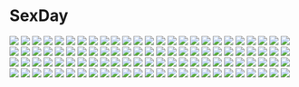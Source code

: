 # SexDay
![](https://konachan.com/jpeg/a9997883e924b87feb3a37cec850141e/Konachan.com%20-%20191914%20anthropomorphism%20ass%20blonde_hair%20kantai_collection%20kiyomin%20nipples%20no_bra%20nopan%20sex%20skirt%20tentacles%20thighhighs%20torn_clothes%20underboob.jpg)
![](https://konachan.com/jpeg/68f87784c6b67e3cf12ea09377947a9c/Konachan.com%20-%20142208%20blush%20braids%20brown_hair%20catgirl%20fan%20green_eyes%20green_hair%20heart%20long_hair%20okumari%20pink_eyes%20pink_hair%20ribbons%20short_hair%20skirt%20thighhighs%20touhou.jpg)
![](https://konachan.com/image/8b34ee15646b997e3dd68d36c94e4d1a/Konachan.com%20-%2072299%20apron%20little_busters%21%20saigusa_haruka.jpg)
![](https://konachan.com/jpeg/d0c8f6cfdb472daf5121d50de0d427ce/Konachan.com%20-%20112246%20bed%20christ_wow%20game_cg%20hitomaru%20horns%20loli%20seirei_tenshou.jpg)
![](https://konachan.com/image/32e22c5296203a676bbf320d5c93090c/Konachan.com%20-%2061498%20polychromatic%20rozen_maiden%20shinku.jpg)
![](https://konachan.com/image/c7e2b579663d56e67e6e2d3c05a46526/Konachan.com%20-%2051160%20hirasawa_yui%20k-on%21%20nakano_azusa.jpg)
![](https://konachan.com/jpeg/7c575b8c4abaaa64ba9968a3e730fdff/Konachan.com%20-%20268138%20breasts%20brown_eyes%20brown_hair%20clouds%20feng%20game_cg%20long_hair%20moon%20night%20nipples%20no_bra%20nopan%20penis%20ponytail%20pussy%20ryohka%20sex%20sky%20stars%20yukata.jpg)
![](https://konachan.com/image/1db58f1775964edf61edb236ac0184d6/Konachan.com%20-%20181514%20breasts%20cum%20nipples%20original%20panties%20panty_pull%20sakakidani%20s_kanojo%20skirt%20underwear%20wink.jpg)
![](https://konachan.com/jpeg/65558d95b3cf348a10812eb34ac2d23c/Konachan.com%20-%20254194%20animal%20brown_eyes%20brown_hair%20dog%20flowers%20headdress%20japanese_clothes%20kimono%20original%20tagme_%28artist%29.jpg)
![](https://konachan.com/image/ce8276719d8d7afd6370a235abed8bb4/Konachan.com%20-%2016434%20hiiragi_kagami%20ipod%20lucky_star%20polychromatic%20silhouette.jpg)
![](https://konachan.com/image/603bb4710266fade6c47eee8844ecb9f/Konachan.com%20-%2033865%20book%20glasses%20long_hair%20read_or_die%20yomiko_readman.jpg)
![](https://konachan.com/jpeg/8d4eeb9afd1b5f8e41522cd16b9f50ef/Konachan.com%20-%20271244%20barefoot%20bed%20blonde_hair%20blue_eyes%20breasts%20f-cla%20horns%20long_hair%20navel%20nipples%20nude%20penis%20pussy%20sex%20tanya_valentine%20twintails%20uncensored.jpg)
![](https://konachan.com/image/79d2f71a143ee323a8c0425b26f2708e/Konachan.com%20-%20221118%20black_hair%20breasts%20cleavage%20cropped%20elbow_gloves%20gloves%20gothic%20original%20polychromatic%20short_hair%20sonic0_0.jpg)
![](https://konachan.com/jpeg/2e96c2659126a28d0a0839c7dc67f0f6/Konachan.com%20-%2020725%20azumanga_daioh%20kasuga_ayumu%20nekokoneko%20vector%20white.jpg)
![](https://konachan.com/image/6b8d25fa5bd1a41d8e839bd141c7e976/Konachan.com%20-%20261194%20blonde_hair%20blush%20fang%20gengetsu_chihiro%20loli%20red_eyes%20rumia%20short_hair%20touhou.jpg)
![](https://konachan.com/image/7e557d45a1a83d19a9d3c7b992b6835f/Konachan.com%20-%20111348%202girls%20bed%20blonde_hair%20breasts%20green_hair%20kobuichi%20maid%20muririn%20nipples%20noble_works%20open_shirt%20panties%20panty_pull%20stockings%20thighhighs%20underwear.jpg)
![](https://konachan.com/jpeg/7e3517c83652f34d00c92285aa681cc5/Konachan.com%20-%20231111%20blonde_hair%20bow%20building%20dress%20flandre_scarlet%20hat%20moosu193%20red_eyes%20touhou%20vampire%20weapon%20wings.jpg)
![](https://konachan.com/image/b668a07de89bbc525562154821ef7848/Konachan.com%20-%20292914%202girls%20animal_ears%20azur_lane%20brown_hair%20bunny_ears%20gloves%20horns%20long_hair%20purple_eyes%20sword%20thighhighs%20uniform%20water%20weapon%20white_hair%20yellow_eyes.jpg)
![](https://konachan.com/image/125ea044a7af9cb2d6db171dd3d05363/Konachan.com%20-%2028434%20alice_parade%20futarimeno_alice%20game_cg%20inemuri_yamane%20sex%20unisonshift.jpg)
![](https://konachan.com/image/bc7ac50a598356a86f7965bc91faad6d/Konachan.com%20-%2046387%20amaduyu_tatsuki%20aquaplus%20kousaka_tamaki%20leaf%20school_uniform%20thighhighs%20to_heart%20to_heart_2%20to_heart_2_another_days%20underwear.jpg)
![](https://konachan.com/image/9f4a2873b7a16c9d2782dcb5921ee665/Konachan.com%20-%2033693%20enma_ai%20jigoku_shoujo%20red.jpg)
![](https://konachan.com/image/92e47821a10201898c3f972a94867232/Konachan.com%20-%20114871%20animal_ears%20bicolored_eyes%20breasts%20bunny_ears%20bunnygirl%20cleavage%20long_hair%20original%20tagme%20yagisaka_seto%20zoom_layer.jpg)
![](https://konachan.com/image/5bca75aec77b0b233cde6c5ebb20bfdd/Konachan.com%20-%2051370%20animal_ears%20foxgirl%20multiple_tails%20tail%20touhou%20yakumo_ran%20yudofu.jpg)
![](https://konachan.com/image/cc4b24080ced6d18a2746109ee5d76f9/Konachan.com%20-%2077022%20angel_beats%21%20nakamura_yuri%20tachibana_kanade.jpg)
![](https://konachan.com/image/e04b35e1b3fe22f9d70607a46e1cdc86/Konachan.com%20-%2076774%20earth%20grand_zamboa%20kamina%20kz-kura%20mecha%20planet%20simon%20space%20stars%20tengen_toppa_gurren_lagann%20tengen_toppa_gurren-lagann_%28mecha%29.jpg)
![](https://konachan.com/jpeg/4e7f35f4109c79929a2a82a54bfd3293/Konachan.com%20-%20244136%20aqua_eyes%20blush%20breasts%20candy%20cropped%20elbow_gloves%20gloves%20horns%20lollipop%20misaki_kurehito%20nipples%20pink_hair%20scan%20short_hair.jpg)
![](https://konachan.com/image/72bdbcf513fbc228d7b51d0983822716/Konachan.com%20-%2042577%20nakaba_reimei.jpg)
![](https://konachan.com/image/0682ab2d8765553c77c7d70f3e618c54/Konachan.com%20-%20104492%20animal%20blue_hair%20cat%20daniel%20long_hair%20momo_%28shinigami_no_ballad%29%20ribbons%20shinigami_no_ballad%20thighhighs%20third-party_edit%20white_hair.jpg)
![](https://konachan.com/image/9e9eae2bff1c3f8d8f7b7cef9ffef43a/Konachan.com%20-%20163113%20eren_jaeger%20mikasa_ackerman%20shingeki_no_kyojin%20wowishi.jpg)
![](https://konachan.com/image/be98dd87e3197dbda695e3c208513ce0/Konachan.com%20-%2081355%20building%20city%20original%20scenic%20teikoku_shounen%20tree%20water.jpg)
![](https://konachan.com/image/15b3fdf253b70329405114723541935c/Konachan.com%20-%2037198%20loli%20navel%20nipples%20nude%20open_shirt%20patchouli_knowledge%20ribbons%20touhou.jpg)
![](https://konachan.com/image/36e5deb3e111a09a1e84b484ab88f9f3/Konachan.com%20-%20145652%20blonde_hair%20brown_hair%20game_cg%20kamishiro_kotone%20kamishiro_ririko%20kamishiro_saya%20long_hair%20min-naraken%20oyako_rankan%20panties%20underwear.jpg)
![](https://konachan.com/image/eda7d961810aac245b8697cca0cd00f8/Konachan.com%20-%2010434%20blonde_hair%20blue_eyes%20miss_surfersparadise%20swim_ring%20swimsuit.jpg)
![](https://konachan.com/image/bd424d03885df6a3bbfbec64ef90777e/Konachan.com%20-%2092896%20tagme.jpg)
![](https://konachan.com/image/1f743e56bd04fc61813a88da9ac8ca51/Konachan.com%20-%20218989%20aqua_hair%20braids%20deras%20kiznaiver%20long_hair%20skirt%20sonozaki_noriko%20thighhighs%20zettai_ryouiki.jpg)
![](https://konachan.com/jpeg/beb0895ffd55d0e20b10dee6e3f1025a/Konachan.com%20-%20250739%20censored%20hikigaya_hachiman%20male%20third-party_edit%20yahari_ore_no_seishun_love_come_wa_machigatteiru.%20yuigahama_yui.jpg)
![](https://konachan.com/image/b5891dbebbf1535f19e632efd7f0014b/Konachan.com%20-%20131315%20akitsuki_%28akiduko%29%20close%20gumi%20pink%20vocaloid.jpg)
![](https://konachan.com/image/7439378b301a634a5181435931e1834c/Konachan.com%20-%2014611%202girls%20ass%20barefoot%20black_hair%20blue%20blue_eyes%20blush%20breasts%20cleavage%20kuroda_kazuya%20long_hair%20panties%20pink_hair%20red_eyes%20twintails%20underwear%20yuri.jpg)
![](https://konachan.com/image/ff7bc68e26975f78372e45982a202bd2/Konachan.com%20-%2097172%20all_male%20close%20fan%20flowers%20fujiwara_no_sai%20hikaru_no_go%20kasai_shin%20male%20petals.jpg)
![](https://konachan.com/image/4cd177feedc28a38adcdbae703005b7b/Konachan.com%20-%20227462%20aliasing%20anthropomorphism%20blonde_hair%20breasts%20cropped%20green_eyes%20hat%20kantai_collection%20long_hair%20military%20novcel%20twintails%20uniform.jpg)
![](https://konachan.com/image/2a1fedd49bc185426a59c4c241ca9167/Konachan.com%20-%20186918%20glasses%20glasslip%20lamase_%2841%29%20majimoji_rurumo%20rurumo_maji_mojiruka%20sachi_nagamiya%20tagme%20tonari_no_totoro%20witch.jpg)
![](https://konachan.com/jpeg/847ddccc604f9511fddbb9d5decb8100/Konachan.com%20-%2018134%20tagme.jpg)
![](https://konachan.com/image/3a7ca3dc4bc0a2061e2602f9cd3b7248/Konachan.com%20-%20125651%20all_male%20cu_chulainn%20fate_%28series%29%20fate_stay_night%20male%20nipples%20red_eyes%20rei_%28sanbonzakura%29%20spear%20topless%20weapon.jpg)
![](https://konachan.com/jpeg/a181d42845ba0fc10caa6848b41a257c/Konachan.com%20-%20271915%202girls%20anus%20ass%20bed%20blush%20breasts%20brown_hair%20fingering%20game_cg%20gray_eyes%20gray_hair%20kopianget%20long_hair%20nipples%20nude%20pussy%20spread_legs%20uncensored%20yuri.jpg)
![](https://konachan.com/image/0d30fecf460a6a07e2dd24e5be268f1f/Konachan.com%20-%20137511%20barefoot%20chiro%20dress%20houraisan_kaguya%20touhou.jpg)
![](https://konachan.com/jpeg/13110d3c57dff01fab8230039818f275/Konachan.com%20-%2098565%20bath%20black_hair%20blush%20game_cg%20hananomiya_ako%20nishimata_aoi%20nude%20onsen%20purple_eyes%20sekai_seifuku_kanojo%20towel.jpg)
![](https://konachan.com/jpeg/eaf159b0b8f15d540f3aa38229cc4c77/Konachan.com%20-%20198037%20black_hair%20braids%20close%20clouds%20glasses%20gono_hitomi%20gun%20long_hair%20pantyhose%20rail_wars%21%20tagme_%28artist%29%20uniform%20weapon.jpg)
![](https://konachan.com/jpeg/fd5a9c19178a7dbb1fe41532a4b26bd7/Konachan.com%20-%20248583%20blush%20breasts%20cropped%20no_bra%20nori_tamago%20pink_hair%20saigyouji_yuyuko%20short_hair%20sleeping%20touhou.jpg)
![](https://konachan.com/image/86c9b64b10e429058e0fdc6a738a092a/Konachan.com%20-%2043373%20aquaplus%20bakutendo%20leaf%20lucy_maria_misora%20nopan%20to_heart%20to_heart_2.jpg)
![](https://konachan.com/jpeg/054d668bc9812c0bd246590ccdaad04e/Konachan.com%20-%20215397%20blush%20breasts%20game_cg%20hanikami_clover%20kazu_kakao%20long_hair%20orange_eyes%20orange_hair%20pantyhose%20school_uniform%20skirt%20studio_ryokucha%20suoh_emiru.jpg)
![](https://konachan.com/image/c19d62317978792386fee2521aabd559/Konachan.com%20-%20105076%20black_hair%20brown_eyes%20brown_hair%20kibamigohann%20nichijou%20sasahara_koujirou%20school_uniform%20tachibana_misato%20weapon.jpg)
![](https://konachan.com/image/cd93768df3a3642a0bfe6f490084d665/Konachan.com%20-%20286010%20aqua_eyes%20atdan%20blue_hair%20breasts%20cropped%20dress%20fang%20haiyi%20sideboob%20space%20stars%20vocaloid%20water%20waterfall%20wristwear.jpg)
![](https://konachan.com/image/af615cc7bfbb81b877b441e41204d97b/Konachan.com%20-%20237439%20bob_%28biyonbiyon%29%20brown_eyes%20brown_hair%20sangatsu_no_phantasia%20short_hair%20tagme.jpg)
![](https://konachan.com/jpeg/04f5d55ff9d1105eb977ab9c6e0627ea/Konachan.com%20-%20287767%202girls%20azur_lane%20black_hair%20blush%20breasts%20cleavage%20loli%20long_hair%20navel%20panties%20red_eyes%20scan%20skirt%20stockings%20thighhighs%20twintails%20underwear.jpg)
![](https://konachan.com/jpeg/fdd0b56de40372d5166bcef522bf3f5e/Konachan.com%20-%20168242%20annie_leonhardt%20hoippii_%28zanzodx%29%20shingeki_no_kyojin%20tears%20wink.jpg)
![](https://konachan.com/image/31919e7f5e5916b30c4d21ae22a328b8/Konachan.com%20-%20187473%20baka_%28mh6516620%29%20brown_eyes%20brown_hair%20dress%20headphones%20leaves%20original%20short_hair%20thighhighs.jpg)
![](https://konachan.com/image/0abe2d456f9d0980fe0217362586afc5/Konachan.com%20-%20192756%20anthropomorphism%20blonde_hair%20elbow_gloves%20fang%20gloves%20headband%20leung_ka_che%20long_hair%20panties%20school_uniform%20skirt%20thighhighs%20underwear%20water.jpg)
![](https://konachan.com/image/92480adad0ace9b6d2a9bf1e53b5f96e/Konachan.com%20-%208870%20tagme.jpg)
![](https://konachan.com/image/954869bcf4c1de72e5a987a277324c3b/Konachan.com%20-%20257736%20building%20city%20kupe%20landscape%20night%20original%20scenic%20sky%20snow%20stars%20winter.jpg)
![](https://konachan.com/image/d411761484adfece75e1e4a88878138d/Konachan.com%20-%2066676%20beatrice%20umineko_no_naku_koro_ni%20white.jpg)
![](https://konachan.com/image/6ee700a6e9e34b78d84eba44f3b15070/Konachan.com%20-%20236713%202girls%20animal%20barefoot%20brown_hair%20cat%20clouds%20drink%20fan%20long_hair%20original%20ponytail%20popsicle%20sasakure_%28mogunonbi%29%20short_hair%20shorts%20skirt%20sky.jpg)
![](https://konachan.com/jpeg/6b63d2ef23e6e8d2a0b84197f3b2fee0/Konachan.com%20-%20284843%20ass%20blush%20censored%20game_cg%20ichiri%20long_hair%20nipples%20nopan%20penis%20purple_eyes%20pussy%20red_hair%20sex%20shirt_lift%20silkys_plus%20tsujika_saki%20twintails.jpg)
![](https://konachan.com/image/e1b3e36bb2a7032c4b34fcec2dd009b7/Konachan.com%20-%20125833%20black_hair%20blonde_hair%20boa_hancock%20boyaking%20cape%20dracule_mihawk%20gecko_moria%20hat%20horns%20jimbei%20marshall_d_teach%20one_piece%20sunglasses.jpg)
![](https://konachan.com/jpeg/ab4b0a2d0ca90368612ba3302e420919/Konachan.com%20-%20219211%20alcoholrang%20brown_hair%20choker%20close%20cropped%20koutetsujou_no_kabaneri%20mumei_%28kabaneri%29%20no_bra%20ponytail%20ribbons%20sideboob%20topless%20waifu2x%20yellow_eyes.jpg)
![](https://konachan.com/image/a9410561ebbc6b91e103f901aa5b5b51/Konachan.com%20-%20167024%20blue_eyes%20bow%20brown_hair%20cage%20dress%20flowers%20hat%20long_hair%20original%20tirori%20tree%20wings.jpg)
![](https://konachan.com/jpeg/00c425f5b085f32f163f5dbf9139cbf5/Konachan.com%20-%2066961%20bikini%20hatsune_miku%20swimsuit%20twintails%20vocaloid%20wokada.jpg)
![](https://konachan.com/image/9cc3e8485e0e28d565e5b4fd1c4e50e7/Konachan.com%20-%20237683%20akai_kamoshi%20armor%20bow_%28weapon%29%20breasts%20cleavage%20long_hair%20spear%20weapon.jpg)
![](https://konachan.com/jpeg/ee846dedaadcf8d079ea5b2664ae5c7a/Konachan.com%20-%20182824%20ass%20bloomers%20bow%20brown_eyes%20brown_hair%20cosplay%20dress%20hakurei_reimu%20hat%20long_hair%20masao%20touhou%20witch%20witch_hat%20yellow.jpg)
![](https://konachan.com/image/9186fdae3a621930dfa7b7a146f731a8/Konachan.com%20-%20143386%20bow%20dress%20hat%20long_hair%20patchouli_knowledge%20purple_eyes%20purple_hair%20sugiyuu%20touhou.jpg)
![](https://konachan.com/image/550dd6f023599cbf763a29583d310f37/Konachan.com%20-%2016165%20tagme.jpg)
![](https://konachan.com/image/868028fb4f937ae9437d303ce081510b/Konachan.com%20-%2072595%20black_hair%20bleach%20blue_eyes%20kuchiki_rukia%20short_hair%20snow.jpg)
![](https://konachan.com/image/eb261b44a21430268fed7b23ebd996b9/Konachan.com%20-%2039068%20doki_doki_majo_shinpan.jpg)
![](https://konachan.com/image/55f8b618c0a25adb2eb04e22f63fffad/Konachan.com%20-%2085376%20animal_ears%20ass%20black_hair%20blue_eyes%20blush%20bunny%20bunny_ears%20bunnygirl%20inaba_tewi%20meropan%20pantyhose%20purple_hair%20red_eyes%20tail%20touhou%20umbrella.jpg)
![](https://konachan.com/image/989db94d054fcef518d6b68303e29c88/Konachan.com%20-%2012746%20fate_%28series%29%20fate_stay_night%20illyasviel_von_einzbern.jpg)
![](https://konachan.com/jpeg/3cec447a241312fd087d14bdb3c2517d/Konachan.com%20-%20207253%20animal%20anthropomorphism%20blush%20cameltoe%20close%20failure_penguin%20haguro_%28kancolle%29%20panties%20pantyhose%20penguin%20see_through%20skirt%20underwear%20utahane_w.jpg)
![](https://konachan.com/image/86479ea87c8df50fdd73140267cabecc/Konachan.com%20-%2069050%20groove_adventure_rave.jpg)
![](https://konachan.com/image/f7ae73444deed7b2b100feafd8135cb5/Konachan.com%20-%2041631%20bikini%20girls_bravo%20kojima_kirie%20lana_jude_tomoka%20miharu_sena_kanaka%20swimsuit%20underboob.jpg)
![](https://konachan.com/jpeg/c49caefe0df6ae4ddcfefccdea03e3dc/Konachan.com%20-%20294543%20black_hair%20breasts%20censored%20ensemble_%28company%29%20game_cg%20nipples%20red_eyes%20saionji_youko%20spread_legs%20tagme_%28artist%29%20wedding_attire.jpg)
![](https://konachan.com/jpeg/c0290884cafcbce6483707a6652490c3/Konachan.com%20-%20242641%20animal%20bird%20black_hair%20blush%20clouds%20kooan%20original%20school_uniform%20short_hair%20signed%20skirt%20sky%20water.jpg)
![](https://konachan.com/image/f1d7c94dc191c95c86d6a4111bd509c6/Konachan.com%20-%20153244%202girls%20black_hair%20dress%20flina_rion%20flina_sion%20goth-loli%20lolita_fashion%20rednian%20sword_girls%20vampire%20wings.jpg)
![](https://konachan.com/jpeg/2bdccf5173e19fab03ef69a8844acf2e/Konachan.com%20-%20209331%20bikini_top%20boots%20dress%20fuyu_no_yoru_miku%20garter%20gloves%20goggles%20hatsune_miku%20long_hair%20mery_%28apfl0515%29%20signed%20thighhighs%20twintails%20vocaloid.jpg)
![](https://konachan.com/image/55c71c02436d32d3aa07275e1c378c7f/Konachan.com%20-%20113105%20makise_kurisu%20steins%3Bgate.jpg)
![](https://konachan.com/image/50be98d93fa44ec37ef7bf45563d8b19/Konachan.com%20-%2086608%20brown_eyes%20brown_hair%20chinese_clothes%20chinese_dress%20long_hair%20original%20realistic%20tagme.jpg)
![](https://konachan.com/image/7145451735e2722aff1f19adec8c06ee/Konachan.com%20-%20196340%20anthropomorphism%20blonde_hair%20blue_eyes%20breasts%20choker%20drink%20elbow_gloves%20gloves%20long_hair%20sideboob%20thighhighs%20uniform%20wamwam%20wristwear.jpg)
![](https://konachan.com/image/d3686c39fa8629759b504f944f54ad36/Konachan.com%20-%20178970%20armor%20dress%20jname%20original%20petals%20red_eyes%20red_hair%20skirt%20sky%20sword%20water%20weapon.jpg)
![](https://konachan.com/jpeg/620df9df3dc67a8c754fc07347cc57a8/Konachan.com%20-%20239215%20blush%20breasts%20garter%20granblue_fantasy%20horns%20long_hair%20navel%20nipples%20panty_pull%20pointed_ears%20purple_eyes%20purple_hair%20pussy%20tagme_%28artist%29%20waifu2x.jpg)
![](https://konachan.com/jpeg/4353d2978d5aa84aed88d4b21ed4c32b/Konachan.com%20-%20243336%20black_hair%20blush%20brown_eyes%20kazu_kakao%20long_hair%20original%20school_uniform%20skirt%20twintails.jpg)
![](https://konachan.com/image/f40b46193d77aa919ea956ec531db4de/Konachan.com%20-%20109451%20aqua_eyes%20aqua_hair%20breasts%20cleavage%20flowers%20hatsune_miku%20katana%20megurine_luka%20ogipote%20pink_hair%20purple_eyes%20sword%20tattoo%20twintails%20vocaloid%20weapon.jpg)
![](https://konachan.com/image/0c840df8182b3f508c7831daea8a7d29/Konachan.com%20-%20169802%20braids%20cake%20dangan-ronpa%20food%20gloves%20kirigiri_kyouko%20long_hair%20monokuma%20purple_eyes%20purple_hair%20ribbons%20skirt%20teddy_yang%20tie.jpg)
![](https://konachan.com/image/9b104d21f6e54011ac59ed3677c8e983/Konachan.com%20-%20212834%20akita_neru%20ass%20ball%20barefoot%20beach%20bikini%20blush%20breasts%20cleavage%20drink%20food%20fruit%20group%20long_hair%20male%20swimsuit%20vocaloid%20watermelon%20yowane_haku.jpg)
![](https://konachan.com/jpeg/d642bdb6b2d7c7d2230a11493c74a19e/Konachan.com%20-%20254386%20bow%20breasts%20gloves%20lucknight%20nipples%20original%20purple_hair%20short_hair%20spread_legs.jpg)
![](https://konachan.com/image/03d4b85086964f3012e7ddbba840cd11/Konachan.com%20-%20118262%20christmas%20elsee_de_ruth_ima%20kami_nomi_zo_shiru_sekai%20nakagawa_kanon%20santa_costume%20wink.jpg)
![](https://konachan.com/image/61a6137fda1201a723448d555d5bace4/Konachan.com%20-%20175640%20blue_eyes%20brown_hair%20japanese_clothes%20original%20shimesaba_kohada%20twintails.jpg)
![](https://konachan.com/jpeg/cfcbab74bf79b371ecd651fb887cb271/Konachan.com%20-%20167582%20boat%20clouds%20goggles%20original%20planet%20rai32019%20scenic%20tree.jpg)
![](https://konachan.com/image/85aafb33535a27e85082b1ab01f556ad/Konachan.com%20-%2032931%20side_b%20touhou%20yagokoro_eirin.jpg)
![](https://konachan.com/image/2e5183fb71b5afd84f774f07a01b3e46/Konachan.com%20-%2030996%20bloomers%20blue_eyes%20gundam_seed%20gundam_seed_destiny%20lunamaria_hawke%20mobile_suit_gundam%20tagme%20thighhighs%20white.jpg)
![](https://konachan.com/jpeg/48fad28c2d5494b0eabecdd802234e2f/Konachan.com%20-%20272061%20fate_grand_order%20fate_%28series%29%20gloves%20long_hair%20navel%20no_bra%20purple_eyes%20purple_hair%20shiron%20wu_zetian_%28fate%29.jpg)
![](https://konachan.com/image/2d2ce11a2589b972e5313e97b6efcdcd/Konachan.com%20-%20175331%202girls%20barefoot%20bed%20black_hair%20blue_eyes%20bra%20brown_hair%20long_hair%20nyantype%20panties%20ribbons%20scan%20shoujo_ai%20underwear%20white_album%20yellow_eyes.jpg)
![](https://konachan.com/image/55cd62c0398a250b9b300446d173d035/Konachan.com%20-%20141782%20hatsune_miku%20miku_append%20shino_%28lunar_crescent%29%20vocaloid.jpg)
![](https://konachan.com/jpeg/a12234bd7a7b3a0900598b7b1733c871/Konachan.com%20-%2096055%20aoi_%28houkago_no_pleiades%29%20hajime%20houkago_no_pleiades%20subaru_%28houkago_no_pleiades%29.jpg)
